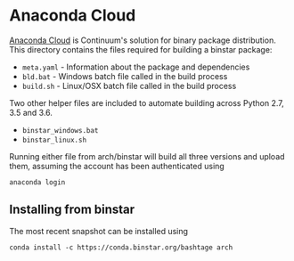 Anaconda Cloud
==============

[Anaconda Cloud](https://anaconda.org) is Continuum's solution for 
binary package distribution.  This directory contains the files 
required for building a binstar package:
 
 * `meta.yaml` - Information about the package and dependencies
 * `bld.bat` - Windows batch file called in the build process
 * `build.sh` - Linux/OSX batch file called in the build process

Two other helper files are included to automate building across 
Python 2.7, 3.5 and 3.6.

 * `binstar_windows.bat`
 * `binstar_linux.sh`

Running either file from arch/binstar will build all three versions and 
upload them, assuming the account has been authenticated using 

```
anaconda login
```

Installing from binstar
-----------------------
The most recent snapshot can be installed using 

```
conda install -c https://conda.binstar.org/bashtage arch
``` 

